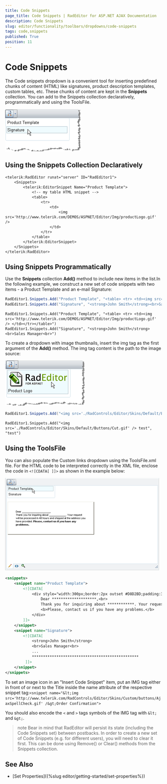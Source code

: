 ```yaml
---
title: Code Snippets
page_title: Code Snippets | RadEditor for ASP.NET AJAX Documentation
description: Code Snippets
slug: editor/functionality/toolbars/dropdowns/code-snippets
tags: code,snippets
published: True
position: 11
---
```


# Code Snippets

The Code snippets dropdown is a convenient tool for inserting predefined chunks of content (HTML) like signatures, product description templates, custom tables, etc. These chunks of content are kept in the **Snippets** collection. You can add to the Snippets collection declaratively, programmatically and using the ToolsFile.

![](images/editor-dropdowns015.png)

## Using the Snippets Collection Declaratively

````ASP.NET
<telerik:RadEditor runat="server" ID="RadEditor1">
	<Snippets>
		<telerik:EditorSnippet Name="Product Template">            
			<!-- my table HTML snippet -->            
			<table>               
				<tr>                 
					<td>                 
						<img src='http://www.telerik.com/DEMOS/ASPNET/Editor/Img/productLogo.gif' />                
					</td>               
				</tr>            
			</table>        
		</telerik:EditorSnippet>
	</Snippets>
</telerik:RadEditor>
````



## Using Snippets Programmatically

Use the **Snippets** collection **Add()** method to include new items in the list.In the following example, we construct a new set of code snippets with two items - a Product Template and an e-mail Signature:


````C#
RadEditor1.Snippets.Add("Product Template", "<table> <tr> <td><img src='http://www.telerik.com/DEMOS/ASPNET/Editor/Img/productLogo.gif' /> </td></tr></table>");
RadEditor1.Snippets.Add("Signature", "<strong>John Smith</strong><br>Sales Manager<br>");      
````
````VB
RadEditor1.Snippets.Add("Product Template", "<table> <tr> <td><img src='http://www.telerik.com/DEMOS/ASPNET/Editor/Img/productLogo.gif' /> </td></tr></table>")
RadEditor1.Snippets.Add("Signature", "<strong>John Smith</strong><br>Sales Manager<br>")
````

To create a dropdown with image thumbnails, insert the img tag as the first argument of the **Add()** method. The img tag content is the path to the image source:

![](images/editor-dropdowns014.png)

````C#
RadEditor1.Snippets.Add("<img src='./RadControls/Editor/Skins/Default/Buttons/Cut.gif' /> test", "test");
````
````VB
RadEditor1.Snippets.Add("<img src='./RadControls/Editor/Skins/Default/Buttons/Cut.gif' /> test", "test")
````

## Using the ToolsFile

You can also populate the Custom links dropdown using the ToolsFile.xml file. For the HTML code to be interpreted correctly in the XML file, enclose the code in `<![CDATA[ ]]>` as shown in the example below:

![](images/editor-dropdowns016.png)

````XML
<snippets>   
	<snippet name="Product Template">      
		<![CDATA[         
			<div style="width:300px;border:2px outset #D8D2BD;padding:34px;font-family:Arial, Verdana; font-size:11px;background- color:#F1EFE6;">
				Dear ********************,<br>
				Thank you for inquiring about ************. Your request will be processed in 48 hours and shipped at the address you have provided.
				<b>Please, contact us if you have any problems.</b>
			</div>
		]]>  
	</snippet>   
	<snippet name="Signature">      
		<![CDATA[         
			<strong>John Smith</strong>
			<br>Sales Manager<br>         
			...         
			************************************************      
		 ]]>  
	</snippet>
</snippets>
````

To set an image icon in an "Insert Code Snippet" item, put an IMG tag either in front of or next to the Title inside the name attribute of the respective snippet tag:`<snippet name="&lt;img src='http://www.telerik.com/RadControls/Editor/Skins/Custom/buttons/AjaxSpellCheck.gif' /&gt;Order Confirmation">`

You should also encode the `<` and `>` tags symbols of the IMG tag with `&lt;` and `&gt;`.

>note Bear in mind that RadEditor will persist its state (including the Code Snippets set) between postbacks. In order to create a new set of Code Snippets (e.g. for different users), you will need to clear it first. This can be done using Remove() or Clear() methods from the Snippets collection.

## See Also

 * [Set Properties]({%slug editor/getting-started/set-properties%})
